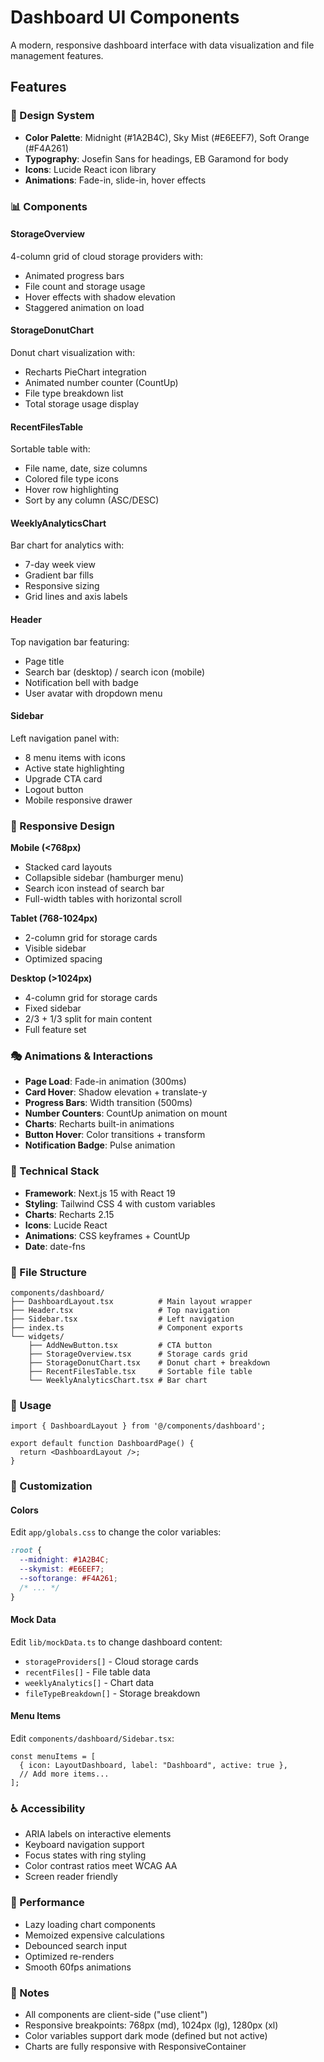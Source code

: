 # Dashboard UI Components

A modern, responsive dashboard interface with data visualization and file management features.

## Features

### 🎨 Design System
- **Color Palette**: Midnight (#1A2B4C), Sky Mist (#E6EEF7), Soft Orange (#F4A261)
- **Typography**: Josefin Sans for headings, EB Garamond for body
- **Icons**: Lucide React icon library
- **Animations**: Fade-in, slide-in, hover effects

### 📊 Components

#### StorageOverview
4-column grid of cloud storage providers with:
- Animated progress bars
- File count and storage usage
- Hover effects with shadow elevation
- Staggered animation on load

#### StorageDonutChart
Donut chart visualization with:
- Recharts PieChart integration
- Animated number counter (CountUp)
- File type breakdown list
- Total storage usage display

#### RecentFilesTable
Sortable table with:
- File name, date, size columns
- Colored file type icons
- Hover row highlighting
- Sort by any column (ASC/DESC)

#### WeeklyAnalyticsChart
Bar chart for analytics with:
- 7-day week view
- Gradient bar fills
- Responsive sizing
- Grid lines and axis labels

#### Header
Top navigation bar featuring:
- Page title
- Search bar (desktop) / search icon (mobile)
- Notification bell with badge
- User avatar with dropdown menu

#### Sidebar
Left navigation panel with:
- 8 menu items with icons
- Active state highlighting
- Upgrade CTA card
- Logout button
- Mobile responsive drawer

### 📱 Responsive Design

**Mobile (<768px)**
- Stacked card layouts
- Collapsible sidebar (hamburger menu)
- Search icon instead of search bar
- Full-width tables with horizontal scroll

**Tablet (768-1024px)**
- 2-column grid for storage cards
- Visible sidebar
- Optimized spacing

**Desktop (>1024px)**
- 4-column grid for storage cards
- Fixed sidebar
- 2/3 + 1/3 split for main content
- Full feature set

### 🎭 Animations & Interactions

- **Page Load**: Fade-in animation (300ms)
- **Card Hover**: Shadow elevation + translate-y
- **Progress Bars**: Width transition (500ms)
- **Number Counters**: CountUp animation on mount
- **Charts**: Recharts built-in animations
- **Button Hover**: Color transitions + transform
- **Notification Badge**: Pulse animation

### 🔧 Technical Stack

- **Framework**: Next.js 15 with React 19
- **Styling**: Tailwind CSS 4 with custom variables
- **Charts**: Recharts 2.15
- **Icons**: Lucide React
- **Animations**: CSS keyframes + CountUp
- **Date**: date-fns

### 📂 File Structure

```
components/dashboard/
├── DashboardLayout.tsx          # Main layout wrapper
├── Header.tsx                   # Top navigation
├── Sidebar.tsx                  # Left navigation
├── index.ts                     # Component exports
└── widgets/
    ├── AddNewButton.tsx         # CTA button
    ├── StorageOverview.tsx      # Storage cards grid
    ├── StorageDonutChart.tsx    # Donut chart + breakdown
    ├── RecentFilesTable.tsx     # Sortable file table
    └── WeeklyAnalyticsChart.tsx # Bar chart
```

### 🎯 Usage

```tsx
import { DashboardLayout } from '@/components/dashboard';

export default function DashboardPage() {
  return <DashboardLayout />;
}
```

### 🎨 Customization

#### Colors
Edit `app/globals.css` to change the color variables:
```css
:root {
  --midnight: #1A2B4C;
  --skymist: #E6EEF7;
  --softorange: #F4A261;
  /* ... */
}
```

#### Mock Data
Edit `lib/mockData.ts` to change dashboard content:
- `storageProviders[]` - Cloud storage cards
- `recentFiles[]` - File table data
- `weeklyAnalytics[]` - Chart data
- `fileTypeBreakdown[]` - Storage breakdown

#### Menu Items
Edit `components/dashboard/Sidebar.tsx`:
```tsx
const menuItems = [
  { icon: LayoutDashboard, label: "Dashboard", active: true },
  // Add more items...
];
```

### ♿ Accessibility

- ARIA labels on interactive elements
- Keyboard navigation support
- Focus states with ring styling
- Color contrast ratios meet WCAG AA
- Screen reader friendly

### 🚀 Performance

- Lazy loading chart components
- Memoized expensive calculations
- Debounced search input
- Optimized re-renders
- Smooth 60fps animations

### 📝 Notes

- All components are client-side ("use client")
- Responsive breakpoints: 768px (md), 1024px (lg), 1280px (xl)
- Color variables support dark mode (defined but not active)
- Charts are fully responsive with ResponsiveContainer

